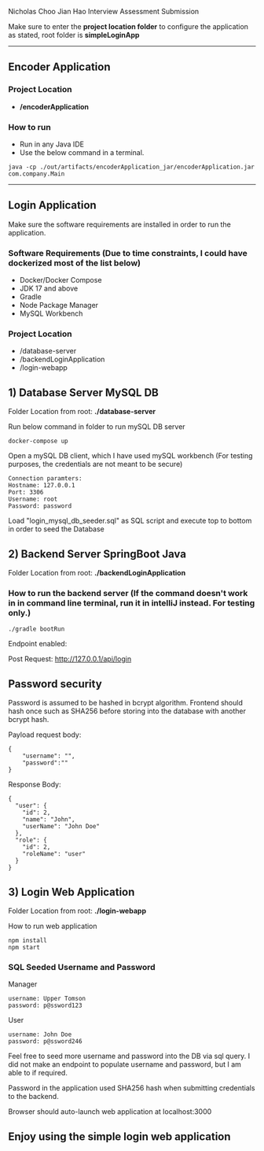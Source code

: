 Nicholas Choo Jian Hao Interview Assessment Submission

Make sure to enter the **project location folder** to configure the application as stated, root folder is **simpleLoginApp**

----
## Encoder Application

### Project Location
- **/encoderApplication**
### How to run
- Run in any Java IDE
- Use the below command in a terminal.
```
java -cp ./out/artifacts/encoderApplication_jar/encoderApplication.jar com.company.Main
```

----

## Login Application

Make sure the software requirements are installed in order to run the application.
### Software Requirements (Due to time constraints, I could have dockerized most of the list below)
- Docker/Docker Compose
- JDK 17 and above
- Gradle 
- Node Package Manager
- MySQL Workbench

### Project Location
- /database-server
- /backendLoginApplication
- /login-webapp

## 1) Database Server MySQL DB

Folder Location from root: **./database-server**

Run below command in folder to run mySQL DB server
```
docker-compose up
```
Open a mySQL DB client, which I have used mySQL workbench (For testing purposes, the credentials are not meant to be secure)

```
Connection paramters:
Hostname: 127.0.0.1
Port: 3306
Username: root
Password: password
```

Load "login_mysql_db_seeder.sql" as SQL script and execute top to bottom in order to seed the Database

## 2) Backend Server SpringBoot Java

Folder Location from root: **./backendLoginApplication**

### How to run the backend server (If the command doesn't work in in command line terminal, run it in intelliJ instead. For testing only.)
```
./gradle bootRun
```
Endpoint enabled: 

Post Request: http://127.0.0.1/api/login

## Password security

Password is assumed to be hashed in bcrypt algorithm. Frontend should hash once such as SHA256 before storing into the database with another bcrypt hash.

Payload request body:
```
{
    "username": "",
    "password":""
}
```

Response Body:
```
{
  "user": {
    "id": 2,
    "name": "John",
    "userName": "John Doe"
  },
  "role": {
    "id": 2,
    "roleName": "user"
  }
}
```

## 3) Login Web Application
Folder Location from root: **./login-webapp**

How to run web application
```
npm install
npm start
```

### SQL Seeded Username and Password

Manager
```
username: Upper Tomson
password: p@ssword123
```

User
```
username: John Doe
password: p@ssword246
```
Feel free to seed more username and password into the DB via sql query.
I did not make an endpoint to populate username and password, but I am able to if required.

Password in the application used SHA256 hash when submitting credentials to the backend.

Browser should auto-launch web application at localhost:3000

## Enjoy using the simple login web application